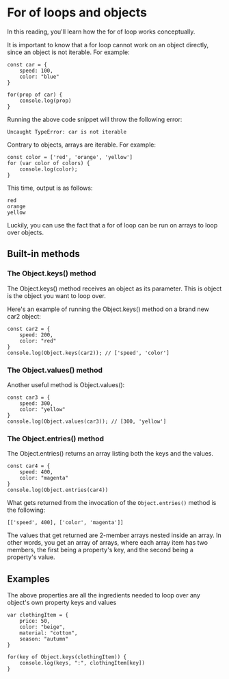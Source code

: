 # For of loops and objects

In this reading, you'll learn how the for of loop works conceptually.

It is important to know that a for loop cannot work on an object directly, since an object is not iterable. For example:

```
const car = {
    speed: 100,
    color: "blue"
}

for(prop of car) {
    console.log(prop)
}
```

Running the above code snippet will throw the following error:

```
Uncaught TypeError: car is not iterable
```

Contrary to objects, arrays are iterable. For example:

```
const color = ['red', 'orange', 'yellow']
for (var color of colors) {
    console.log(color);
}
```

This time, output is as follows:

```
red
orange
yellow
```

Luckily, you can use the fact that a for of loop can be run on arrays to loop over objects.

## Built-in methods
### The Object.keys() method

The Object.keys() method receives an object as its parameter. This is object is the object you want to loop over. 

Here's an example of running the Object.keys() method on a brand new car2 object:

```
const car2 = {
    speed: 200,
    color: "red"
}
console.log(Object.keys(car2)); // ['speed', 'color']
```

### The Object.values() method

Another useful method is Object.values():

```
const car3 = {
    speed: 300,
    color: "yellow"
}
console.log(Object.values(car3)); // [300, 'yellow']
```

### The Object.entries() method

The Object.entries() returns an array listing both the keys and the values.

```
const car4 = {
    speed: 400,
    color: "magenta"
}
console.log(Object.entries(car4))
```

What gets returned from the invocation of the `Object.entries()` method is the following:

```
[['speed', 400], ['color', 'magenta']]
```

The values that get returned are 2-member arrays nested inside an array. In other words, you get an array of arrays, where each array item has two members, the first being a property's key, and the second being a property's value.


## Examples
The above properties are all the ingredients needed to loop over any object's own property keys and values

```
var clothingItem = {
    price: 50,
    color: "beige",
    material: "cotton",
    season: "autumn"
}

for(key of Object.keys(clothingItem)) {
    console.log(keys, ":", clothingItem[key])
}
```